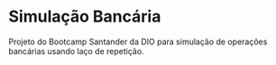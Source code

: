 # Simulação Bancária

 Projeto do Bootcamp Santander da DIO para simulação de operações bancárias usando laço de repetição.
